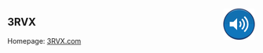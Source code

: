 <a href="http://matthew.malensek.net/projects/3RVX"><img align="right" src="Assets/MainIcon-PNGs/64.png"/></a>

3RVX
----

Homepage: [3RVX.com](https://3RVX.com)
